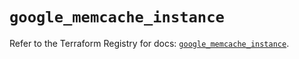 # `google_memcache_instance`

Refer to the Terraform Registry for docs: [`google_memcache_instance`](https://registry.terraform.io/providers/hashicorp/google/6.49.0/docs/resources/memcache_instance).
